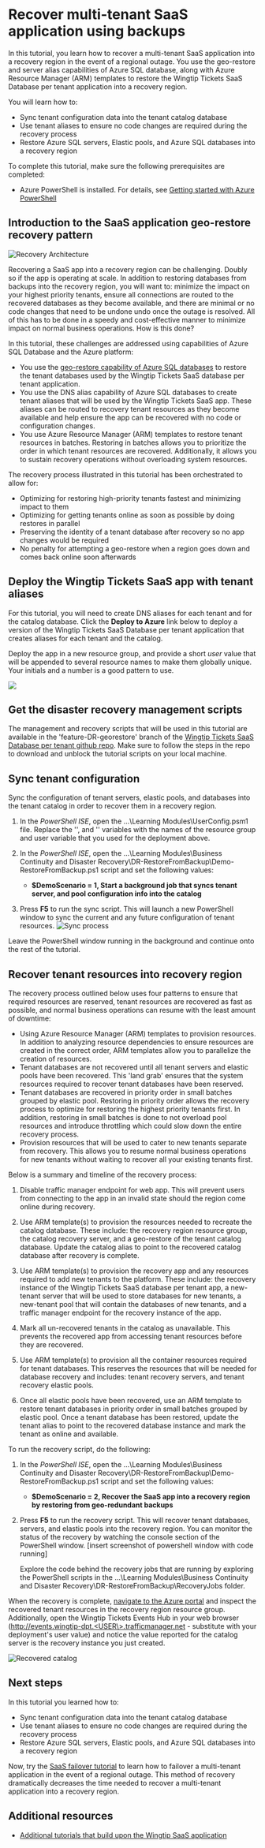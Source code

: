# Recover multi-tenant SaaS application using backups

In this tutorial, you learn how to recover a multi-tenant SaaS application into a recovery region in the event of a regional outage. You use the geo-restore and server alias capabilities of Azure SQL database, along with Azure Resource Manager (ARM) templates to restore the Wingtip Tickets SaaS Database per tenant application into a recovery region.

You will learn how to:

* Sync tenant configuration data into the tenant catalog database
* Use tenant aliases to ensure no code changes are required during the recovery process 
* Restore Azure SQL servers, Elastic pools, and Azure SQL databases into a recovery region 

To complete this tutorial, make sure the following prerequisites are completed:

* Azure PowerShell is installed. For details, see [Getting started with Azure PowerShell](https://docs.microsoft.com/powershell/azure/get-started-azureps)


## Introduction to the SaaS application geo-restore recovery pattern

![Recovery Architecture](TutorialMedia/recoveryarchitecture.png)

Recovering a SaaS app into a recovery region can be challenging. Doubly so if the app is operating at scale. In addition to restoring databases from backups into the recovery region, you will want to: minimize the impact on your highest priority tenants, ensure all connections are routed to the recovered databases as they become available, and there are minimal or no code changes that need to be undone undo once the outage is resolved. All of this has to be done in a speedy and cost-effective manner to minimize impact on normal business operations. How is this done?

In this tutorial, these challenges are addressed using capabilities of Azure SQL Database and the Azure platform:

* You use the [geo-restore capability of Azure SQL databases](https://docs.microsoft.com/azure/sql-database/sql-database-disaster-recovery) to restore the tenant databases used by the Wingtip Tickets SaaS database per tenant application. 
* You use the DNS alias capability of Azure SQL databases to create tenant aliases that will be used by the Wingtip Tickets SaaS app. These aliases can be routed to recovery tenant resources as they become available and help ensure the app can be recovered with no code or configuration changes.
* You use Azure Resource Manager (ARM) templates to restore tenant resources in batches. Restoring in batches allows you to prioritize the order in which tenant resources are recovered. Additionally, it allows you to sustain recovery operations without overloading system resources. 

The recovery process illustrated in this tutorial has been orchestrated to allow for:

* Optimizing for restoring high-priority tenants fastest and minimizing impact to them
* Optimizing for getting tenants online as soon as possible by doing restores in parallel
* Preserving the identity of a tenant database after recovery so no app changes would be required
* No penalty for attempting a geo-restore when a region goes down and comes back online soon afterwards

## Deploy the Wingtip Tickets SaaS app with tenant aliases 
For this tutorial, you will need to create DNS aliases for each tenant and for the catalog database. Click the **Deploy to Azure** link below to deploy a version of the Wingtip Tickets SaaS Database per tenant application that creates aliases for each tenant and the catalog. 

Deploy the app in a new resource group, and provide a short *user* value that will be appended to several resource names to make them globally unique.  Your initials and a number is a good pattern to use.

<a href="https://aka.ms/deploywingtipdpt-aliases" target="_blank">
    <img src="http://azuredeploy.net/deploybutton.png"/>
</a>

## Get the disaster recovery management scripts 

The management and recovery scripts that will be used in this tutorial are available in the 'feature-DR-georestore' branch of the [Wingtip Tickets SaaS Database per tenant github repo](https://github.com/Microsoft/WingtipTicketsSaaS-DbPerTenant/tree/feature-DR-georestore). Make sure to follow the steps in the repo to download and unblock the tutorial scripts on your local machine.

## Sync tenant configuration

Sync the configuration of tenant servers, elastic pools, and databases into the tenant catalog in order to recover them in a recovery region.

1. In the *PowerShell ISE*, open the ...\Learning Modules\UserConfig.psm1 file. Replace the '<resourcegroup>', and '<user>' variables with the names of the resource group and user variable that you used for the deployment above.

2. In the *PowerShell ISE*, open the ...\Learning Modules\Business Continuity and Disaster Recovery\DR-RestoreFromBackup\Demo-RestoreFromBackup.ps1 script and set the following values:
	* **$DemoScenario = 1, Start a background job that syncs tenant server, and pool configuration info into the catalog**

3. Press **F5** to run the sync script. This will launch a new PowerShell window to sync the current and any future configuration of tenant resources.
![Sync process](TutorialMedia/syncprocess.png)

Leave the PowerShell window running in the background and continue onto the rest of the tutorial. 

## Recover tenant resources into recovery region

The recovery process outlined below uses four patterns to ensure that required resources are reserved, tenant resources are recovered as fast as possible, and normal business operations can resume with the least amount of downtime:

* Using Azure Resource Manager (ARM) templates to provision resources. In addition to analyzing resource dependencies to ensure resources are created in the correct order, ARM templates allow you to parallelize the creation of resources. 
* Tenant databases are not recovered until all tenant servers and elastic pools have been recovered. This 'land grab' ensures that the system resources required to recover tenant databases have been reserved.
* Tenant databases are recovered in priority order in small batches grouped by elastic pool. Restoring in priority order allows the recovery process to optimize for restoring the highest priority tenants first. In addition, restoring in small batches is done to not overload pool resources and introduce throttling which could slow down the entire recovery process.
* Provision resources that will be used to cater to new tenants separate from recovery. This allows you to resume normal business operations for new tenants without waiting to recover all your existing tenants first.

Below is a summary and timeline of the recovery process:

1. Disable traffic manager endpoint for web app. This will prevent users from connecting to the app in an invalid state should the region come online during recovery.

2. Use ARM template(s) to provision the resources needed to recreate the catalog database. These include: the recovery region resource group, the catalog recovery server, and a geo-restore of the tenant catalog database. Update the catalog alias to point to the recovered catalog database after recovery is complete.

3. Use ARM template(s) to provision the recovery app and any resources required to add new tenants to the platform. These include: the recovery instance of the Wingtip Tickets SaaS database per tenant app, a new-tenant server that will be used to store databases for new tenants, a new-tenant pool that will contain the databases of new tenants, and a traffic manager endpoint for the recovery instance of the app.
		
4. Mark all un-recovered tenants in the catalog as unavailable. This prevents the recovered app from accessing tenant resources before they are recovered.

5. Use ARM template(s) to provision all the container resources required for tenant databases. This reserves the resources that will be needed for database recovery and includes: tenant recovery servers, and tenant recovery elastic pools.

6. Once all elastic pools have been recovered, use an ARM template to restore tenant databases in priority order in small batches grouped by elastic pool. Once a tenant database has been restored, update the tenant alias to point to the recovered database instance and mark the tenant as online and available.


To run the recovery script, do the following:

1. In the *PowerShell ISE*, open the ...\Learning Modules\Business Continuity and Disaster Recovery\DR-RestoreFromBackup\Demo-RestoreFromBackup.ps1 script and set the following values:
	* **$DemoScenario = 2, Recover the SaaS app into a recovery region by restoring from geo-redundant backups**

2. Press **F5** to run the recovery script. This will recover tenant databases, servers, and elastic pools into the recovery region. You can monitor the status of the recovery by watching the console section of the PowerShell window.
	[insert screenshot of powershell window with code running]

	Explore the code behind the recovery jobs that are running by exploring the PowerShell scripts in the ...\Learning Modules\Business Continuity and Disaster Recovery\DR-RestoreFromBackup\RecoveryJobs folder.

When the recovery is complete, [navigate to the Azure portal](https://portal.azure.com) and inspect the recovered tenant resources in the recovery region resource group. Additionally, open the Wingtip Tickets Events Hub in your web browser (http://events.wingtip-dpt.<USER\>.trafficmanager.net - substitute <USER> with your deployment's user value) and notice the value reported for the catalog server is the recovery instance you just created.

![Recovered catalog](TutorialMedia/recoveredcatalogserver.png)

## Next steps

In this tutorial you learned how to:

* Sync tenant configuration data into the tenant catalog database
* Use tenant aliases to ensure no code changes are required during the recovery process 
* Restore Azure SQL servers, Elastic pools, and Azure SQL databases into a recovery region 

Now, try the [SaaS failover tutorial]() to learn how to failover a multi-tenant application in the event of a regional outage. This method of recovery dramatically decreases the time needed to recover a multi-tenant application into a recovery region.

## Additional resources

* [Additional tutorials that build upon the Wingtip SaaS application](https://docs.microsoft.com/en-us/azure/sql-database/sql-database-wtp-overview#sql-database-wingtip-saas-tutorials)
